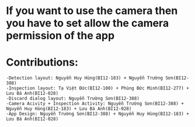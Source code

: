 # If you want to use the camera then you have to set allow the camera permission of the app
# Contributions:
    -Detection layout: Nguyễn Huy Hùng(BI12-183) + Nguyễn Trường Sơn(BI12-388)
    -Inspection layout: Tạ Việt Đức(BI12-100) + Phùng Đức Minh(BI12-277) + Lưu Bá Anh(BI12-028)
    -Discard dialog layout: Nguyễn Trường Sơn(BI12-388)
    -Camera Acivity + Inspection Activity: Nguyễn Trường Sơn(BI12-388) + Nguyễn Huy Hùng(BI12-183) + Lưu Bá Anh(BI12-028)
    -App Design: Nguyễn Trường Sơn(BI12-388) + Nguyễn Huy Hùng(BI12-183) + Lưu Bá Anh(BI12-028)